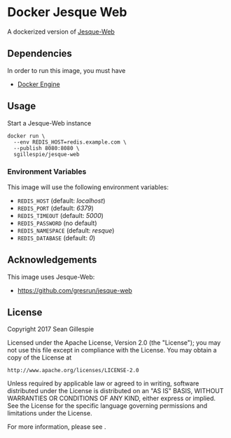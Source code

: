 # Docker Jesque Web
A dockerized version of [Jesque-Web](https://github.com/gresrun/jesque-web)

## Dependencies
In order to run this image, you must have

 * [Docker Engine](https://docs.docker.com/engine/installation/)

## Usage
Start a Jesque-Web instance

    docker run \
      --env REDIS_HOST=redis.example.com \
      --publish 8080:8080 \
      sgillespie/jesque-web

### Environment Variables
This image will use the following environment variables:

 * `REDIS_HOST` (default: *localhost*)
 * `REDIS_PORT` (default: *6379*)
 * `REDIS_TIMEOUT` (default: *5000*)
 * `REDIS_PASSWORD` (no default)
 * `REDIS_NAMESPACE` (default: *resque*)
 * `REDIS_DATABASE` (default: *0*)


## Acknowledgements
This image uses Jesque-Web:

 * https://github.com/gresrun/jesque-web

## License
Copyright 2017 Sean Gillespie

Licensed under the Apache License, Version 2.0 (the "License");
you may not use this file except in compliance with the License.
You may obtain a copy of the License at

    http://www.apache.org/licenses/LICENSE-2.0

Unless required by applicable law or agreed to in writing, software
distributed under the License is distributed on an "AS IS" BASIS,
WITHOUT WARRANTIES OR CONDITIONS OF ANY KIND, either express or implied.
See the License for the specific language governing permissions and
limitations under the License.

For more information, please see <LICENSE>.
